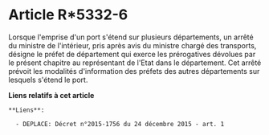 # Article R*5332-6

Lorsque l'emprise d'un port s'étend sur plusieurs départements, un arrêté du ministre de l'intérieur, pris après avis du
ministre chargé des transports, désigne le préfet de département qui exerce les prérogatives dévolues par le présent chapitre
au représentant de l'Etat dans le département. Cet arrêté prévoit les modalités d'information des préfets des autres
départements sur lesquels s'étend le port.

**Liens relatifs à cet article**

	**Liens**:

	  - DEPLACE: Décret n°2015-1756 du 24 décembre 2015 - art. 1
